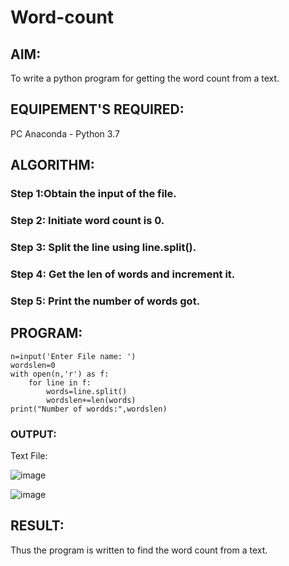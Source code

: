 # Word-count
## AIM:
To write a python program for getting the word count from a text.
## EQUIPEMENT'S REQUIRED: 
PC
Anaconda - Python 3.7
## ALGORITHM: 
### Step 1:Obtain the input of the file.

### Step 2: Initiate word count is 0.
 
### Step 3: Split the line using line.split().

### Step 4:  Get the len of words and increment it.

### Step 5: Print the number of words got.

## PROGRAM:
```
n=input('Enter File name: ')
wordslen=0
with open(n,'r') as f:
    for line in f:
        words=line.split()
        wordslen+=len(words)
print("Number of wordds:",wordslen)
```

### OUTPUT:
Text File:

![image](https://github.com/Meetha22003992/Word-count/assets/119401038/74bdc6e8-ca76-41d8-89aa-dd3e7be60f38)

![image](https://github.com/Meetha22003992/Word-count/assets/119401038/909e6a0b-c9f0-4dd7-8015-1f57ad413934)


## RESULT:
Thus the program is written to find the word count from a text.

